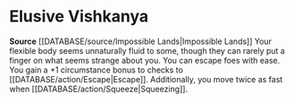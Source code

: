 ﻿---
id: '225'
name: Elusive Vishkanya
rarity: Common
rus_type_level: null
source: '[[DATABASE/source/Impossible Lands|Impossible Lands]]'
trait: null
type: Heritage

---
# Elusive Vishkanya

**Source** [[DATABASE/source/Impossible Lands|Impossible Lands]]
Your flexible body seems unnaturally fluid to some, though they can rarely put a finger on what seems strange about you. You can escape foes with ease. You gain a +1 circumstance bonus to checks to [[DATABASE/action/Escape|Escape]]. Additionally, you move twice as fast when [[DATABASE/action/Squeeze|Squeezing]].